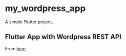 # my_wordpress_app

A simple Flutter project.

## Flutter App with Wordpress REST API

From [here](https://faisalhani.medium.com/flutter-app-with-wordpress-rest-api-728731fdedc0)

